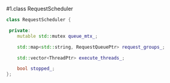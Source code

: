 #1.class RequestScheduler

```cpp
class RequestScheduler {

 private:
    mutable std::mutex queue_mtx_;

    std::map<std::string, RequestQueuePtr> request_groups_;

    std::vector<ThreadPtr> execute_threads_;

    bool stopped_;
};
```